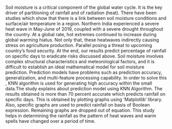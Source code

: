 Soil moisture is a critical component of the global water cycle. It is the key driver of partitioning of rainfall and of radiation (heat). There have been studies which show that there is a link
between soil moisture conditions and surface/air temperature in a region. Northern India experienced a severe heat wave in May-June of 2019, coupled with a severe drought throughout the
country. At a global rate, hot extremes continued to increase during global warming hiatus. Not
only that, these heatwaves indirectly causing stress on agriculture production. Parallel posing a
threat to upcoming country’s food security. At the end, our results predict percentage of rainfall
on specific days to eradicate risks discussed above. Soil moisture involves complex structural
characteristics and meteorological factors, and it is difficult to establish an ideal mathematical
model for soil moisture prediction. Prediction models have problems such as prediction accuracy, generalization, and multi-feature processing capability. In order to solve this , KNN
algorithm is used for generating high accuracy within the small data.The study explains about
prediction model using KNN Algorithm. The results obtained is more than 70 percent accurate
which predicts rainfall on specific days. This is obtained by plotting graphs using ‘Matplotlib’
library. Also, specific graphs are used to predict rainfall on basis of Boolean expression. Remaining graphs are dropped out of equation. This study helps in determining the rainfall as the
pattern of heat waves and warm spells have changed over a period of time.
